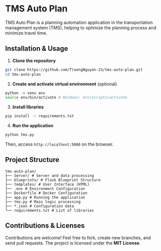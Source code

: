 # TMS Auto Plan

TMS Auto Plan is a planning automation application in the transportation management system (TMS), helping to optimize the planning process and minimize travel time.

## Installation & Usage

1. **Clone the repository**
```bash
git clone https://github.com/TruongNguyen-23/tms-auto-plan.git
cd tms-auto-plan
```

2. **Create and activate virtual environment** (optional)
```bash
python -m venv env
source env/bin/activate # Windows: env\Scripts\activate
```

3. **Install libraries**
```bash
pip install -r requirements.txt
```

4. **Run the application**
```bash
python tms.py
```
Then, access `http://localhost:5000` on the browser.

## Project Structure

```
tms-auto-plan/
├── Server/ # Server and data processing
├── blueprints/ # Flask Blueprint Structure
├── templates/ # User Interface (HTML)
├── .env # Environment Configuration
├── Dockerfile # Docker Configuration
├── app.py # Running the application
├── tms.py # Main logic processing
├── *.json # Configuration data
└── requirements.txt # List of libraries
```

## Contributions & Licenses

Contributions are welcome! Feel free to fork, create new branches, and send pull requests. The project is licensed under the **MIT License**.